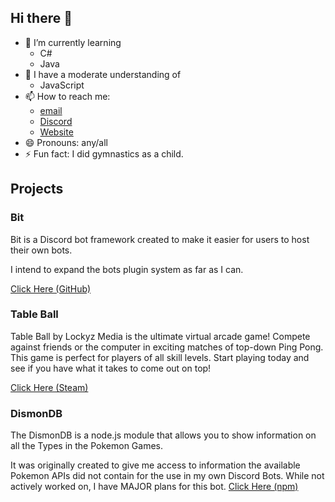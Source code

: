 ## Hi there 👋
- 🌱 I’m currently learning
  - C#
  - Java
- 🌱 I have a moderate understanding of
  - JavaScript
- 📫 How to reach me:
  - [email](mailto:robin.painter@lockyzmedia.com)
  - [Discord](https://discord.gg/NgpN3YYbMM)
  - [Website](https://lockyzmedia.com)
- 😄 Pronouns: any/all
- ⚡ Fun fact: I did gymnastics as a child.

## Projects
### Bit
Bit is a Discord bot framework created to make it easier for users to host their own bots.

I intend to expand the bots plugin system as far as I can.

[Click Here (GitHub)](https://github.com/Lockyz-Dev/bit)

### Table Ball
Table Ball by Lockyz Media is the ultimate virtual arcade game! Compete against friends or the computer in exciting matches of top-down Ping Pong. This game is perfect for players of all skill levels. Start playing today and see if you have what it takes to come out on top!

[Click Here (Steam)](https://store.steampowered.com/app/2094090/Table_Ball/)

### DismonDB
The DismonDB is a node.js module that allows you to show information on all the Types in the Pokemon Games.

It was originally created to give me access to information the available Pokemon APIs did not contain for the use in my own Discord Bots. While not actively worked on, I have MAJOR plans for this bot.
[Click Here (npm)](https://www.npmjs.com/package/dismondb)
